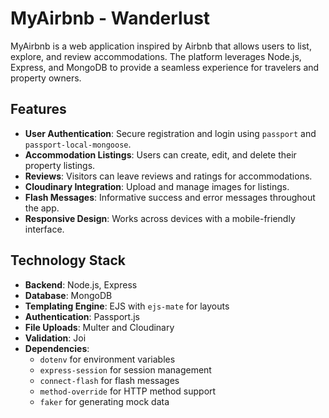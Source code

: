 # MyAirbnb - Wanderlust

MyAirbnb is a web application inspired by Airbnb that allows users to list, explore, and review accommodations. The platform leverages Node.js, Express, and MongoDB to provide a seamless experience for travelers and property owners.

## Features

- **User Authentication**: Secure registration and login using `passport` and `passport-local-mongoose`.
- **Accommodation Listings**: Users can create, edit, and delete their property listings.
- **Reviews**: Visitors can leave reviews and ratings for accommodations.
- **Cloudinary Integration**: Upload and manage images for listings.
- **Flash Messages**: Informative success and error messages throughout the app.
- **Responsive Design**: Works across devices with a mobile-friendly interface.

## Technology Stack

- **Backend**: Node.js, Express
- **Database**: MongoDB
- **Templating Engine**: EJS with `ejs-mate` for layouts
- **Authentication**: Passport.js
- **File Uploads**: Multer and Cloudinary
- **Validation**: Joi
- **Dependencies**:
  - `dotenv` for environment variables
  - `express-session` for session management
  - `connect-flash` for flash messages
  - `method-override` for HTTP method support
  - `faker` for generating mock data
